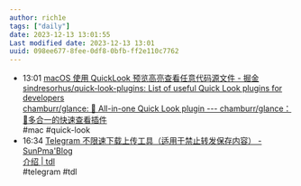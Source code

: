 ```yaml
---
author: rich1e
tags: ["daily"]
date: 2023-12-13 13:01:55
Last modified date: 2023-12-13 13:01
uuid: 098ee677-8fee-0df8-0bfb-ff2e110c7762
---
```


- 13:01 [macOS 使用 QuickLook 预览高亮查看任意代码源文件 - 掘金](https://juejin.cn/post/6844904115936608270)<br>[sindresorhus/quick-look-plugins: List of useful Quick Look plugins for developers](https://github.com/sindresorhus/quick-look-plugins?tab=readme-ov-file)<br>[chamburr/glance: 🔎 All-in-one Quick Look plugin --- chamburr/glance：🔎多合一的快速查看插件](https://github.com/chamburr/glance)<br>#mac #quick-look
- 16:34 [Telegram 不限速下载上传工具（适用于禁止转发保存内容） - SunPma'Blog](https://sunpma.com/1149.html)<br>[介绍 | tdl](https://docs.iyear.me/tdl/zh/)<br>#telegram #tdl